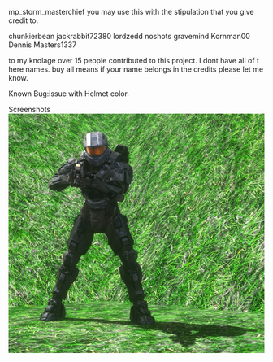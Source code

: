 mp_storm_masterchief
you may use this with the stipulation that you give credit to.

chunkierbean
jackrabbit72380
lordzedd
noshots
gravemind
Kornman00
Dennis
Masters1337

to my knolage over 15 people contributed to this project.  I dont have all of t here names.
buy all means if your name belongs in the credits please let me know.

Known Bug:issue with Helmet color.

Screenshots
![Screenshot](https://github.com/jackrabbit72380/ho4kmmm/blob/master/common/H3EK/tags/dw3/objects/characters/masterchief/mp_storm_masterchief/mp_storm_masterchief_preview.jpg)
